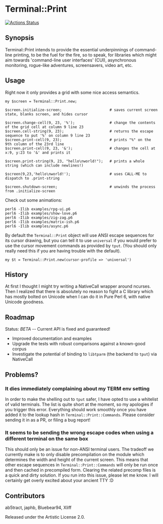 # Terminal::Print

[![Actions Status](https://github.com/ab5tract/Terminal-Print/workflows/test/badge.svg)](https://github.com/ab5tract/Terminal-Print/actions)

## Synopsis

Terminal::Print intends to provide the essential underpinnings of command-line printing, to be the fuel for the fire, so to speak, for libraries which might aim towards 'command-line user interfaces' (CUI), asynchronous monitoring, rogue-like adventures, screensavers, video art, etc.

## Usage

Right now it only provides a grid with some nice access semantics.

````
my $screen = Terminal::Print.new;

$screen.initialize-screen;                      # saves current screen state, blanks screen, and hides cursor

$screen.change-cell(9, 23, '%');                # change the contents of the grid cell at column 9 line 23
$screen.cell-string(9, 23);                     # returns the escape sequence to put '%' on column 9 line 23
$screen.print-cell(9, 23);                      # prints "%" on the 9th column of the 23rd line
$screen.print-cell(9, 23, '&');                 # changes the cell at x:9, y:23 to '&' and prints it

$screen.print-string(9, 23, "hello\nworld!");   # prints a whole string (which can include newlines!)

$screen(9,23,'hello\nworld!');                  # uses CALL-ME to dispatch to .print-string

$screen.shutdown-screen;                        # unwinds the process from .initialize-screen
````

Check out some animations:

````
perl6 -Ilib examples/rpg-ui.p6
perl6 -Ilib examples/show-love.p6
perl6 -Ilib examples/zig-zag.p6
perl6 -Ilib examples/matrix-ish.p6
perl6 -Ilib examples/async.p6
````

By default the `Terminal::Print` object will use ANSI escape sequences for its cursor drawing, but you can tell it to use `universal` if you would prefer to use the cursor movement commands as provided by `tput`. (You should only really need this if you are having trouble with the default).

```
my $t = Terminal::Print.new(cursor-profile => 'universal')
```

## History

At first I thought I might try writing a NativeCall wrapper around ncurses. Then I realized that there is absolutely no reason to fight a C library which has mostly bolted on Unicode when I can do it in Pure Perl 6, with native Unicode goodness.

## Roadmap

Status: *BETA* -- Current API is fixed and guaranteed!

- Improved documentation and examples
- Upgrade the tests with robust comparisons against a known-good corpus
- Investigate the potential of binding to `libtparm` (the backend to `tput`) via NativeCall

## Problems?

### It dies immediately complaining about my TERM env setting

In order to make the shelling out to `tput` safer, I have opted to use a whitelist of
valid terminals. The list is quite short at the moment, so my apologies if you trigger
this error. Everything should work smoothly once you have added it to the lookup hash
in `Terminal::Print::Commands`. Please consider sending it in as a PR, or filing a bug
report!

### It seems to be sending the wrong escape codes when using a different terminal on the same box

This should only be an issue for non-ANSI terminal users. The tradeoff we currently make
is to only disable precompilation on the module which determines the width and height of the
current screen. This means that other escape sequences in `Terminal::Print::Commands` will
only be run once and then cached in precompiled form. Clearing the related precomp files is
a quick and dirty solution. If you run into this issue, please let me know. I will certainly
get overly excited about your ancient TTY :D

## Contributors

ab5tract, japhb, Bluebear94, Xliff

Released under the Artistic License 2.0.
